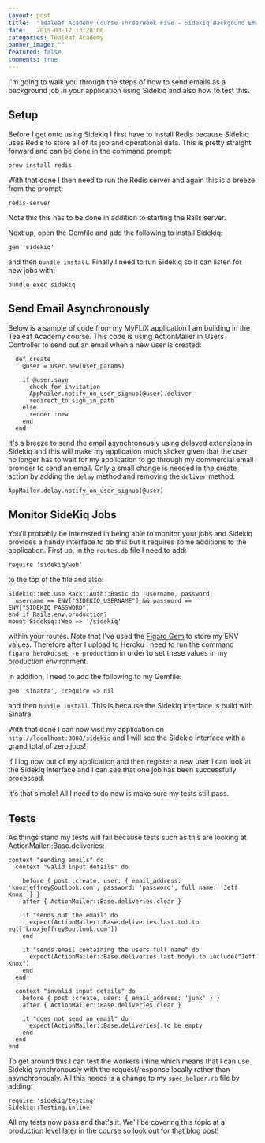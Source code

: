 ```yaml
---
layout: post
title:  "Tealeaf Academy Course Three/Week Five - Sidekiq Backgound Email Job"
date:   2015-03-17 13:20:00
categories: Tealeaf Academy
banner_image: ""
featured: false
comments: true
---
```


I'm going to walk you through the steps of how to send emails as a background job in your application using Sidekiq and also how to test this.

<!--more-->

## Setup

Before I get onto using Sidekiq I first have to install Redis because Sidekiq uses Redis to store all of its job and operational data.  This is pretty straight forward and can be done in the command prompt:

    brew install redis
    
With that done I then need to run the Redis server and again this is a breeze from the prompt:

    redis-server
    
Note this this has to be done in addition to starting the Rails server.

Next up, open the Gemfile and add the following to install Sidekiq:

    gem 'sidekiq'
    
and then ```bundle install```.  Finally I need to run Sidekiq so it can listen for new jobs with:

    bundle exec sidekiq
    
## Send Email Asynchronously

Below is a sample of code from my MyFLiX application I am building in the Tealeaf Academy course.  This code is using ActionMailer in Users Controller to send out an email when a new user is created:

      def create
        @user = User.new(user_params)

        if @user.save
          check_for_invitation
          AppMailer.notify_on_user_signup(@user).deliver
          redirect_to sign_in_path
        else
          render :new
        end
      end 
      
It's a breeze to send the email asynchronously using delayed extensions in Sidekiq and this will make my application much slicker given that the user no longer has to wait for my application to go through my commercial email provider to send an email.  Only a small change is needed in the create action by adding the ```delay``` method and removing the ```deliver``` method:

    AppMailer.delay.notify_on_user_signup(@user)
    
## Monitor SideKiq Jobs

You'll probably be interested in being able to monitor your jobs and Sidekiq provides a handy interface to do this but it requires some additions to the application.  First up, in the ```routes.db``` file I need to add:

    require 'sidekiq/web'
    
to the top of the file and also:

    Sidekiq::Web.use Rack::Auth::Basic do |username, password|
      username == ENV["SIDEKIQ_USERNAME"] && password == ENV["SIDEKIQ_PASSWORD"]
    end if Rails.env.production?
    mount Sidekiq::Web => '/sidekiq'
    
within your routes.  Note that I've used the [Figaro Gem](https://github.com/laserlemon/figaro) to store my ENV values.  Therefore after I upload to Heroku I need to run the command ```figaro heroku:set -e production``` in order to set these values in my production environment.

In addition, I need to add the following to my Gemfile:

    gem 'sinatra', :require => nil
    
and then ```bundle install```.  This is because the Sidekiq interface is build with Sinatra.

With that done I can now visit my application on ```http://localhost:3000/sidekiq``` and I will see the Sidekiq interface with a grand total of zero jobs!

If I log now out of my application and then register a new user I can look at the Sidekiq interface and I can see that one job has been successfully processed.

It's that simple! All I need to do now is make sure my tests still pass.

## Tests

As things stand my tests will fail because tests such as this are looking at ActionMailer::Base.deliveries:

    context "sending emails" do
      context "valid input details" do

        before { post :create, user: { email_address: 'knoxjeffrey@outlook.com', password: 'password', full_name: 'Jeff Knox' } }
        after { ActionMailer::Base.deliveries.clear }

        it "sends out the email" do
          expect(ActionMailer::Base.deliveries.last.to).to eq(['knoxjeffrey@outlook.com'])
        end

        it "sends email containing the users full name" do
          expect(ActionMailer::Base.deliveries.last.body).to include("Jeff Knox")
        end
      end

      context "invalid input details" do
        before { post :create, user: { email_address: 'junk' } }
        after { ActionMailer::Base.deliveries.clear }

        it "does not send an email" do
          expect(ActionMailer::Base.deliveries).to be_empty
        end
      end
    end
    
To get around this I can test the workers inline which means that I can use Sidekiq synchronously with the request/response locally rather than asynchronously.  All this needs is a change to my ```spec_helper.rb``` file by adding:

    require 'sidekiq/testing'
    Sidekiq::Testing.inline!
    
All my tests now pass and that's it.  We'll be covering this topic at a production level later in the course so look out for that blog post!